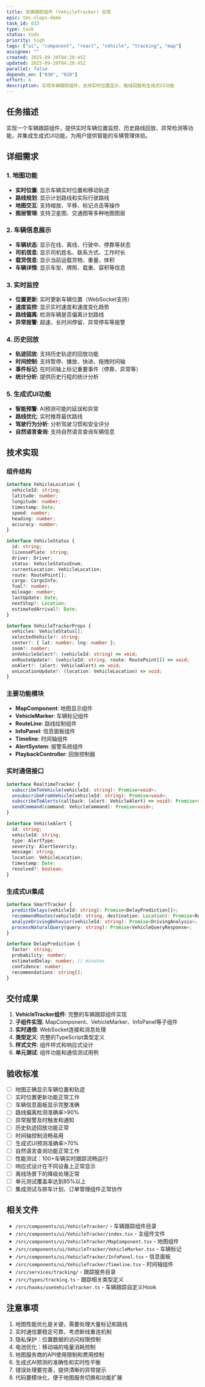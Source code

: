 ```yaml
---
title: 车辆跟踪组件 (VehicleTracker) 实现
epic: tms-nlops-demo
task_id: 033
type: task
status: todo
priority: high
tags: ["ui", "component", "react", "vehicle", "tracking", "map"]
assignee: ""
created: 2025-09-20T04:20:45Z
updated: 2025-09-20T04:20:45Z
parallel: false
depends_on: ["030", "028"]
effort: 4
description: 实现车辆跟踪组件，支持实时位置显示、路线回放和生成式UI功能
---
```


## 任务描述

实现一个车辆跟踪组件，提供实时车辆位置监控、历史路线回放、异常检测等功能，并集成生成式UI功能，为用户提供智能的车辆管理体验。

## 详细需求

### 1. 地图功能
- **实时位置**: 显示车辆实时位置和移动轨迹
- **路线规划**: 显示计划路线和实际行驶路线
- **地图交互**: 支持缩放、平移、标记点击等操作
- **图层管理**: 支持卫星图、交通图等多种地图图层

### 2. 车辆信息展示
- **车辆状态**: 显示在线、离线、行驶中、停靠等状态
- **司机信息**: 显示司机姓名、联系方式、工作时长
- **载货信息**: 显示当前运载货物、重量、体积
- **车辆详情**: 显示车型、牌照、载重、容积等信息

### 3. 实时监控
- **位置更新**: 实时更新车辆位置（WebSocket支持）
- **速度监控**: 显示实时速度和速度变化趋势
- **路线偏离**: 检测车辆是否偏离计划路线
- **异常报警**: 超速、长时间停留、异常停车等报警

### 4. 历史回放
- **轨迹回放**: 支持历史轨迹的回放功能
- **时间控制**: 支持暂停、播放、快进、拖拽时间轴
- **事件标记**: 在时间轴上标记重要事件（停靠、异常等）
- **统计分析**: 提供历史行程的统计分析

### 5. 生成式UI功能
- **智能预警**: AI预测可能的延误和异常
- **路线优化**: 实时推荐最优路线
- **驾驶行为分析**: 分析驾驶习惯和安全评分
- **自然语言查询**: 支持自然语言查询车辆信息

## 技术实现

### 组件结构
```typescript
interface VehicleLocation {
  vehicleId: string;
  latitude: number;
  longitude: number;
  timestamp: Date;
  speed: number;
  heading: number;
  accuracy: number;
}

interface VehicleStatus {
  id: string;
  licensePlate: string;
  driver: Driver;
  status: VehicleStatusEnum;
  currentLocation: VehicleLocation;
  route: RoutePoint[];
  cargo: CargoInfo;
  fuel?: number;
  mileage: number;
  lastUpdate: Date;
  nextStop?: Location;
  estimatedArrival?: Date;
}

interface VehicleTrackerProps {
  vehicles: VehicleStatus[];
  selectedVehicle?: string;
  center?: { lat: number; lng: number };
  zoom?: number;
  onVehicleSelect?: (vehicleId: string) => void;
  onRouteUpdate?: (vehicleId: string, route: RoutePoint[]) => void;
  onAlert?: (alert: VehicleAlert) => void;
  onLocationUpdate?: (location: VehicleLocation) => void;
}
```

### 主要功能模块
- **MapComponent**: 地图显示组件
- **VehicleMarker**: 车辆标记组件
- **RouteLine**: 路线绘制组件
- **InfoPanel**: 信息面板组件
- **Timeline**: 时间轴组件
- **AlertSystem**: 报警系统组件
- **PlaybackController**: 回放控制器

### 实时通信接口
```typescript
interface RealtimeTracker {
  subscribeToVehicle(vehicleId: string): Promise<void>;
  unsubscribeFromVehicle(vehicleId: string): Promise<void>;
  subscribeToAlerts(callback: (alert: VehicleAlert) => void): Promise<void>;
  sendCommand(command: VehicleCommand): Promise<void>;
}

interface VehicleAlert {
  id: string;
  vehicleId: string;
  type: AlertType;
  severity: AlertSeverity;
  message: string;
  location: VehicleLocation;
  timestamp: Date;
  resolved?: boolean;
}
```

### 生成式UI集成
```typescript
interface SmartTracker {
  predictDelays(vehicleId: string): Promise<DelayPrediction[]>;
  recommendRoutes(vehicleId: string, destination: Location): Promise<RouteRecommendation[]>;
  analyzeDrivingBehavior(vehicleId: string): Promise<DrivingAnalysis>;
  processNaturalQuery(query: string): Promise<VehicleQueryResponse>;
}

interface DelayPrediction {
  factor: string;
  probability: number;
  estimatedDelay: number; // minutes
  confidence: number;
  recommendations: string[];
}
```

## 交付成果

1. **VehicleTracker组件**: 完整的车辆跟踪组件实现
2. **子组件实现**: MapComponent、VehicleMarker、InfoPanel等子组件
3. **实时通信**: WebSocket连接和消息处理
4. **类型定义**: 完整的TypeScript类型定义
5. **样式文件**: 组件样式和响应式设计
6. **单元测试**: 组件功能和通信测试用例

## 验收标准

- [ ] 地图正确显示车辆位置和轨迹
- [ ] 实时位置更新功能正常工作
- [ ] 车辆信息面板显示完整准确
- [ ] 路线偏离检测准确率>90%
- [ ] 异常报警及时触发和通知
- [ ] 历史轨迹回放功能正常
- [ ] 时间轴控制流畅易用
- [ ] 生成式UI预测准确率>70%
- [ ] 自然语言查询功能正常工作
- [ ] 性能测试：100+车辆实时跟踪流畅运行
- [ ] 响应式设计在不同设备上正常显示
- [ ] 离线场景下的降级处理正常
- [ ] 单元测试覆盖率达到85%以上
- [ ] 集成测试与排车计划、订单管理组件正常协作

## 相关文件

- `/src/components/ui/VehicleTracker/` - 车辆跟踪组件目录
- `/src/components/ui/VehicleTracker/index.tsx` - 主组件文件
- `/src/components/ui/VehicleTracker/MapComponent.tsx` - 地图组件
- `/src/components/ui/VehicleTracker/VehicleMarker.tsx` - 车辆标记
- `/src/components/ui/VehicleTracker/InfoPanel.tsx` - 信息面板
- `/src/components/ui/VehicleTracker/Timeline.tsx` - 时间轴组件
- `/src/services/tracking/` - 跟踪服务目录
- `/src/types/tracking.ts` - 跟踪相关类型定义
- `/src/hooks/useVehicleTracker.ts` - 车辆跟踪自定义Hook

## 注意事项

1. 地图性能优化是关键，需要处理大量标记和路线
2. 实时通信要稳定可靠，考虑断线重连机制
3. 隐私保护：位置数据的访问权限控制
4. 电池优化：移动端的电量消耗控制
5. 地图服务商的API使用限制和费用控制
6. 生成式AI预测的准确性和实时性平衡
7. 错误处理要完善，提供清晰的异常提示
8. 代码要模块化，便于地图服务切换和功能扩展